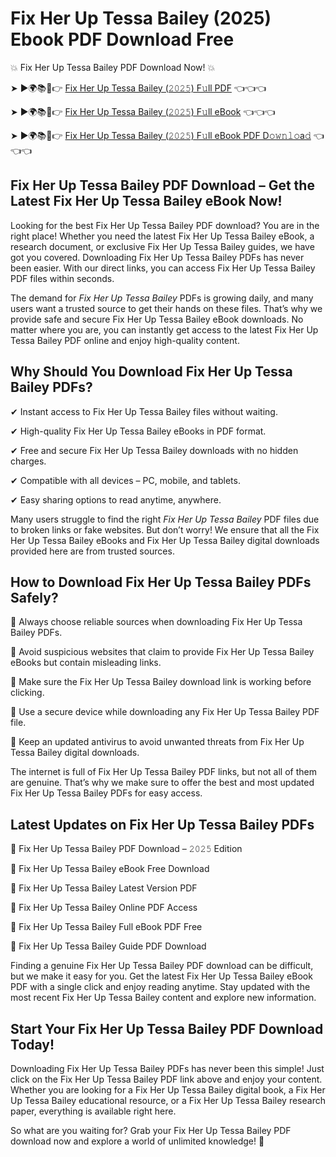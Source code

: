 # Fix Her Up Tessa Bailey (2025) Ebook PDF Download Free

💥 Fix Her Up Tessa Bailey PDF Download Now! 💥

➤ ►🌍📚📱👉 [Fix Her Up Tessa Bailey (𝟸𝟶𝟸𝟻) F𝚞ll PDF](https://getpdf.xyz/fix-her-up-tessa-bailey) 👈👈👈


➤ ►🌍📚📱👉 [Fix Her Up Tessa Bailey (𝟸𝟶𝟸𝟻) F𝚞ll eBook](https://getpdf.xyz/fix-her-up-tessa-bailey) 👈👈👈


➤ ►🌍📚📱👉 [Fix Her Up Tessa Bailey (𝟸𝟶𝟸𝟻) F𝚞ll eBook PDF D𝚘𝚠𝚗𝚕𝚘a𝚍](https://getpdf.xyz/fix-her-up-tessa-bailey) 👈👈👈


## Fix Her Up Tessa Bailey PDF Download – Get the Latest Fix Her Up Tessa Bailey eBook Now!

Looking for the best Fix Her Up Tessa Bailey PDF download? You are in the right place! Whether you need the latest Fix Her Up Tessa Bailey eBook, a research document, or exclusive Fix Her Up Tessa Bailey guides, we have got you covered. Downloading Fix Her Up Tessa Bailey PDFs has never been easier. With our direct links, you can access Fix Her Up Tessa Bailey PDF files within seconds.

The demand for *Fix Her Up Tessa Bailey* PDFs is growing daily, and many users want a trusted source to get their hands on these files. That’s why we provide safe and secure Fix Her Up Tessa Bailey eBook downloads. No matter where you are, you can instantly get access to the latest Fix Her Up Tessa Bailey PDF online and enjoy high-quality content.

## Why Should You Download Fix Her Up Tessa Bailey PDFs?

✔ Instant access to Fix Her Up Tessa Bailey files without waiting.

✔ High-quality Fix Her Up Tessa Bailey eBooks in PDF format.

✔ Free and secure Fix Her Up Tessa Bailey downloads with no hidden charges.

✔ Compatible with all devices – PC, mobile, and tablets.

✔ Easy sharing options to read anytime, anywhere.

Many users struggle to find the right *Fix Her Up Tessa Bailey* PDF files due to broken links or fake websites. But don’t worry! We ensure that all the Fix Her Up Tessa Bailey eBooks and Fix Her Up Tessa Bailey digital downloads provided here are from trusted sources.

## How to Download Fix Her Up Tessa Bailey PDFs Safely?

📌 Always choose reliable sources when downloading Fix Her Up Tessa Bailey PDFs.

📌 Avoid suspicious websites that claim to provide Fix Her Up Tessa Bailey eBooks but contain misleading links.

📌 Make sure the Fix Her Up Tessa Bailey download link is working before clicking.

📌 Use a secure device while downloading any Fix Her Up Tessa Bailey PDF file.

📌 Keep an updated antivirus to avoid unwanted threats from Fix Her Up Tessa Bailey digital downloads.

The internet is full of Fix Her Up Tessa Bailey PDF links, but not all of them are genuine. That’s why we make sure to offer the best and most updated Fix Her Up Tessa Bailey PDFs for easy access.

## Latest Updates on Fix Her Up Tessa Bailey PDFs

🔹 Fix Her Up Tessa Bailey PDF Download – 𝟸𝟶𝟸𝟻 Edition

🔹 Fix Her Up Tessa Bailey eBook Free Download

🔹 Fix Her Up Tessa Bailey Latest Version PDF

🔹 Fix Her Up Tessa Bailey Online PDF Access

🔹 Fix Her Up Tessa Bailey Full eBook PDF Free

🔹 Fix Her Up Tessa Bailey Guide PDF Download

Finding a genuine Fix Her Up Tessa Bailey PDF download can be difficult, but we make it easy for you. Get the latest Fix Her Up Tessa Bailey eBook PDF with a single click and enjoy reading anytime. Stay updated with the most recent Fix Her Up Tessa Bailey content and explore new information.

## Start Your Fix Her Up Tessa Bailey PDF Download Today!

Downloading Fix Her Up Tessa Bailey PDFs has never been this simple! Just click on the Fix Her Up Tessa Bailey PDF link above and enjoy your content. Whether you are looking for a Fix Her Up Tessa Bailey digital book, a Fix Her Up Tessa Bailey educational resource, or a Fix Her Up Tessa Bailey research paper, everything is available right here.

So what are you waiting for? Grab your Fix Her Up Tessa Bailey PDF download now and explore a world of unlimited knowledge! 🚀